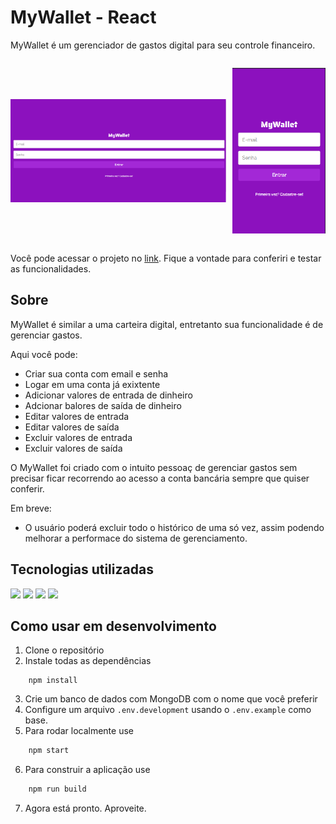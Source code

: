 # MyWallet - React

MyWallet é um gerenciador de gastos digital para seu controle financeiro.

<div style="display: flex; gap: 10px; align-items: center">

![Alt text](image.png)

![Alt text](image-1.png)

</div>

Você pode acessar o projeto no [link](https://mywallet-tau.vercel.app/). Fique a vontade para conferiri e testar as funcionalidades.


## Sobre

MyWallet é similar a uma carteira digital, entretanto sua funcionalidade é de gerenciar gastos.

Aqui você pode:
- Criar sua conta com email e senha
- Logar em uma conta já exixtente
- Adicionar valores de entrada de dinheiro
- Adcionar balores de saída de dinheiro
- Editar valores de entrada
- Editar valores de saída
- Excluir valores de entrada
- Excluir valores de saída

O MyWallet foi criado com o intuito pessoaç de gerenciar gastos sem precisar ficar recorrendo ao acesso a conta bancária sempre que quiser conferir.

Em breve:
- O usuário poderá excluir todo o histórico de uma só vez, assim podendo melhorar a performace do sistema de gerenciamento.

## Tecnologias utilizadas
  <img src="https://img.shields.io/badge/React-20232A?style=for-the-badge&logo=react&logoColor=61DAFB"/>
  <img src="https://img.shields.io/badge/axios-671ddf?&style=for-the-badge&logo=axios&logoColor=white"/>
  <img src="https://img.shields.io/badge/styled--components-DB7093?style=for-the-badge&logo=styled-components&logoColor=white"/>
  <img src="https://img.shields.io/badge/React_Router-CA4245?style=for-the-badge&logo=react-router&logoColor=white"/>
  

## Como usar em desenvolvimento

1. Clone o repositório
2. Instale todas as dependências

``` shell
    npm install
```
3. Crie um banco de dados com MongoDB com o nome que você preferir
4. Configure um arquivo `.env.development` usando o `.env.example` como base.
5. Para rodar localmente use
```bash
    npm start
```

6. Para construir a aplicação use
```bash
    npm run build
```
7. Agora está pronto. Aproveite.